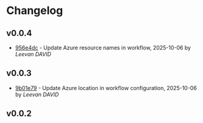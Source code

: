 # Changelog

## v0.0.4

- [956e4dc](/956e4dcf9bc468f9f98140c8296303cdd95d7036) - Update Azure resource names in workflow, 2025-10-06 by *Leevan DAVID*


## v0.0.3

- [9b01e79](/9b01e7931c6669b2c8e2c3ca207578a9d332a97e) - Update Azure location in workflow configuration, 2025-10-06 by *Leevan DAVID*


## v0.0.2



